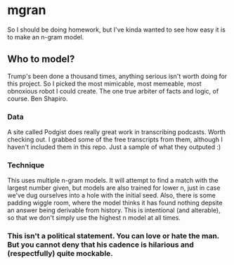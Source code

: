 # mgran
So I should be doing homework, but I've kinda wanted to see how easy it is to make an n-gram model.

## Who to model?

Trump's been done a thousand times, anything serious isn't worth doing for this project. So I picked the most mimicable, most memeable, most obnoxious robot I could create. The one true arbiter of facts and logic, of course. Ben Shapiro. 

### Data
A site called Podgist does really great work in transcribing podcasts. Worth checking out. I grabbed some of the free transcripts from them, although I haven't included them in this repo. Just a sample of what they outputed :)

### Technique

This uses multiple n-gram models. It will attempt to find a match with the largest number given, but models are also trained for lower n, just in case we've dug ourselves into a hole with the initial seed.
Also, there is some padding wiggle room, where the model thinks it has found nothing depsite an answer being derivable from history. This is intentional (and alterable), so that we don't simply use the highest n model at all times.

### This isn't a political statement. You can love or hate the man. But you cannot deny that his cadence is hilarious and (respectfully) quite mockable.
